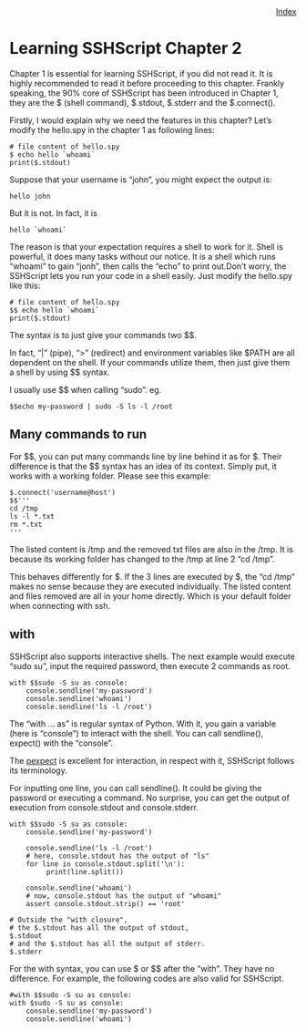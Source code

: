 <div style="text-align:right"><a href="./index">Index</a></div>

# Learning SSHScript Chapter 2

Chapter 1 is essential for learning SSHScript, if you did not read it. It is highly recommended to read it before proceeding to this chapter. Frankly speaking, the 90% core of SSHScript has been introduced in Chapter 1, they are the $ (shell command), $.stdout, $.stderr and the $.connect().

Firstly, I would explain why we need the features in this chapter? Let’s modify the hello.spy in the chapter 1 as following lines:

```
# file content of hello.spy
$ echo hello `whoami`
print($.stdout)
```

Suppose that your username is  “john”,  you might expect the output is:

```
hello john
```

But it is not. In fact, it is

```
hello `whoami`
```

The reason is that your expectation requires a shell to work for it. Shell is powerful, it does many tasks without our notice. It is a shell which runs “whoami” to gain “jonh”, then calls the “echo” to print out.Don’t worry, the SSHScript lets you run your code in a shell easily. Just modify the hello.spy like this:

```
# file content of hello.spy
$$ echo hello `whoami`
print($.stdout)
```

The syntax is to just give your commands two $$.

In fact, “|” (pipe), “>” (redirect) and environment variables like $PATH are all dependent on the shell. If your commands utilize them, then just give them a shell by using $$ syntax.

I usually use $$ when calling “sudo”. eg.

```
$$echo my-password | sudo -S ls -l /root
```

## Many commands to run

For $$, you can put many commands line by line behind it as for $. Their difference is that the $$ syntax has an idea of its context. Simply put, it works with a working folder. Please see this example:

```
$.connect('username@host')
$$'''
cd /tmp
ls -l *.txt
rm *.txt
'''
```

The listed content is /tmp and the removed txt files are also in the /tmp. It is because its working folder has changed to the /tmp at line 2 “cd /tmp”.

This behaves differently for $. If the 3 lines are executed by $, the “cd /tmp” makes no sense because they are executed individually. The listed content and files removed are all in your home directly. Which is your default folder when connecting with ssh.

## with

SSHScript also supports interactive shells. The next example would execute “sudo su”, input the required password, then execute 2 commands as root.

```
with $$sudo -S su as console:
    console.sendline('my-password')
    console.sendline('whoami')
    console.sendline('ls -l /root')
```

The “with … as” is regular syntax of Python. With it, you gain a variable (here is “console”) to interact with the shell. You can call sendline(), expect() with the “console”.

The [pexpect](https://pexpect.readthedocs.io/) is excellent for interaction, in respect with it, SSHScript follows its terminology.

For inputting one line, you can call sendline(). It could be giving the password or executing a command. No surprise, you can get the output of execution from console.stdout and console.stderr.

```
with $$sudo -S su as console:
    console.sendline('my-password')
    
    console.sendline('ls -l /root')
    # here, console.stdout has the output of "ls"
    for line in console.stdout.split('\n'):
         print(line.split())

    console.sendline('whoami')
    # now, console.stdout has the output of "whoami"
    assert console.stdout.strip() == 'root'

# Outside the "with closure",
# the $.stdout has all the output of stdout,
$.stdout
# and the $.stdout has all the output of stderr.
$.stderr
```

For the with syntax, you can use $ or $$ after the “with”. They have no difference. For example, the following codes are also valid for SSHScript.

```
#with $$sudo -S su as console:
with $sudo -S su as console:
    console.sendline('my-password')
    console.sendline('whoami')
```

